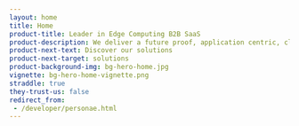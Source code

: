 ```yaml
---
layout: home
title: Home
product-title: Leader in Edge Computing B2B SaaS
product-description: We deliver a future proof, application centric, cloud neutral and hardware agnostic platform, as a Service.
product-next-text: Discover our solutions
product-next-target: solutions
product-background-img: bg-hero-home.jpg
vignette: bg-hero-home-vignette.png
straddle: true
they-trust-us: false
redirect_from:
 - /developer/personae.html
---
```

